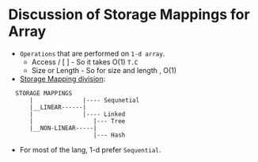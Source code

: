 # Discussion of Storage Mappings for Array  
- `Operations` that are performed on `1-d array`.
  - Access / [ ]       - So it takes O(1) `T.C`
  - Size or Length     - So for size and length , O(1)
- [Storage Mapping division](https://github.com/rudyredhat/Algorithms_Python/tree/master/Ch01/01_03):
```
  STORAGE MAPPINGS   
      |              |---- Sequnetial
      |__LINEAR------|
      |              |---- Linked
      |                 |--- Tree
      |__NON-LINEAR-----|
                        |--- Hash
```                 
- For most of the lang, 1-d prefer `Sequential`.
